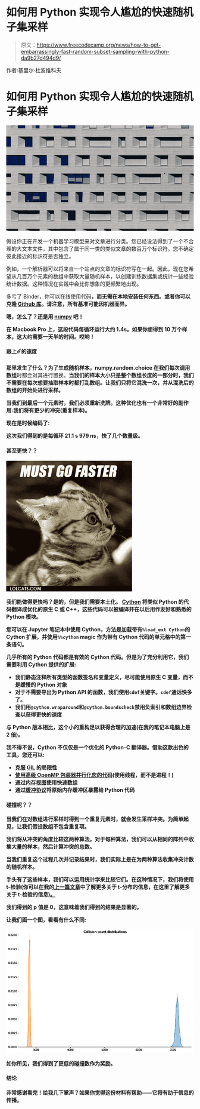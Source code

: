 # 如何用 Python 实现令人尴尬的快速随机子集采样

> 原文：<https://www.freecodecamp.org/news/how-to-get-embarrassingly-fast-random-subset-sampling-with-python-da9b27d494d9/>

作者:基里尔·杜波维科夫

# 如何用 Python 实现令人尴尬的快速随机子集采样

![1*NZyHwP7xOOY7nNodbLbF3g](img/d1e91b102c6b0177e19556a37b778292.png)

假设你正在开发一个机器学习模型来对文章进行分类。您已经设法得到了一个不合理的大文本文件，其中包含了属于同一类的类似文章的数百万个标识符。您不确定彼此接近的标识符是否独立。

例如，一个解析器可以将来自一个站点的文章的标识符写在一起。因此，现在您希望从几百万个元素的数组中获取大量随机样本，以创建训练数据集或统计一些经验统计数据。这种情况在实践中会比你想象的更频繁地出现。

多亏了 Binder，你可以在线使用代码[](https://beta.mybinder.org/v2/gh/kdubovikov/fastsampling/master)**，而无需在本地安装任何东西。或者你可以克隆 [Github 库](https://github.com/kdubovikov/fastsampling)。请注意，所有基准可能因机器而异。**

**嗯，怎么了？还是用 [numpy](http://www.numpy.org) 吧！**

**在 Macbook Pro 上，这段代码每循环运行大约 1.4s。如果你想得到 10 万个样本，这大约需要一天半的时间。哎哟！**

#### **跟上☄️的速度**

**那里发生了什么？为了生成随机样本，numpy.random.choice 在我们每次调用数组**时都会对其进行置换。**当我们的样本大小只是整个数组长度的一部分时，我们不需要在每次想要抽取样本时都打乱数组。让我们只将它混洗一次，并从混洗后的数组的开始处进行采样。**

**当我们到最后一个元素时，我们必须重新洗牌。这种优化也有一个非常好的副作用:我们将有更少的冲突(重复样本)。**

**现在是时候编码了:**

**这次我们得到的是每循环 21.1 s 979 ns，快了几个数量级。**

#### **甚至更快？？**

**![1*JXF21j3Z9zt16aysLEb-Tw](img/2e6eb453d6c0d084b56977bc3ffe87e2.png)**

**我们能做得更快吗？是的，但是我们需要本土化。 [Cython](http://cython.org) 将类似 Python 的代码翻译成优化的原生 C 或 C++，这些代码可以被编译并在以后用作友好和熟悉的 Python 模块。**

**您可以在 Jupyter 笔记本中使用 Cython，方法是加载带有`%load_ext Cython`的 Cython 扩展，并使用`%%cython` magic 作为带有 Cython 代码的单元格中的第一条语句。**

**几乎所有的 Python 代码都是有效的 Cython 代码。但是为了充分利用它，我们需要利用 Cython 提供的扩展:**

*   **我们静态注释所有类型的函数签名和变量定义，尽可能使用原生 C 变量，而不是缓慢的 Python 对象**
*   **对于不需要导出为 Python API 的函数，我们使用`cdef`关键字。`cdef`通话快多了。**
*   **我们用`@cython.wraparound`和`@cython.boundscheck`禁用负索引和数组边界检查以获得更快的速度**

**与 Python 版本相比，这个小的重构足以获得合理的加速(在我的笔记本电脑上是 2 倍)。**

**我不得不说，Cython 不仅仅是一个优化的 Python-C 翻译器。借助这款出色的工具，您还可以:**

*   **克服 [GIL](https://www.google.ru/url?sa=t&rct=j&q=&esrc=s&source=web&cd=6&cad=rja&uact=8&ved=0ahUKEwjQlqzs6eDWAhXhCJoKHW0mD0cQFghFMAU&url=https%3A%2F%2Fwiki.python.org%2Fmoin%2FGlobalInterpreterLock&usg=AOvVaw20YulOZd6sYn-anu5E4rz4) 的局限性**
*   **[使用高级 OpenMP 包装器并行化您的代码](http://cython.readthedocs.io/en/latest/src/userguide/parallelism.html)(使用线程，而不是进程！)**
*   **通过[内存视图](http://cython.readthedocs.io/en/latest/src/userguide/memoryviews.html)使用快速数组**
*   **通过[缓冲协议](http://cython.readthedocs.io/en/latest/src/userguide/buffer.html)将原始内存缓冲区暴露给 Python 代码**

#### **碰撞呢？？**

**当我们在对数组进行采样时得到一个重复元素时，就会发生采样冲突。为简单起见，让我们假设数组不包含重复项。**

**我们将从冲突的角度比较这两种算法。对于每种算法，我们可以从相同的阵列中收集大量的样本，然后计算冲突的总数。**

**当我们重复这个过程几次并记录结果时，我们实际上是在为两种算法收集冲突计数的随机样本。**

**手头有了这些样本，我们可以运用统计学来比较它们。在这种情况下，我们将使用 t-检验(你可以在我的[上一篇文章](https://medium.freecodecamp.org/the-t-distribution-a-key-statistical-concept-discovered-by-a-beer-brewery-dbfdc693184)中了解更多关于 t-分布的信息，在这里了解更多关于 t-检验的信息[)。](http://www.statisticshowto.com/probability-and-statistics/t-test/)**

**我们得到的 p 值是 0，这意味着我们得到的结果是显著的。**

**让我们画一个图，看看有什么不同:**

**![1*FZquEFfe47SUXzzPBCFx0w](img/0ed7f49871a13da14ab77edede40afb9.png)**

**如你所见，我们得到了更低的碰撞数作为奖励。**

#### **结论**

**非常感谢看完！给我几下掌声？如果你觉得这份材料有帮助——它将有助于信息的传播。**